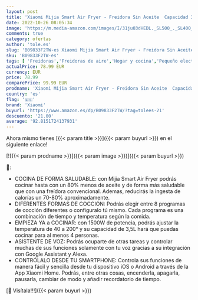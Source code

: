 ```yaml
---
layout: post
title: 'Xiaomi Mijia Smart Air Fryer - Freidora Sin Aceite  Capacidad 3.5 L  regulable 40-200  Apagado automático  Pantalla OLED  1500W  Asistente de voz Google y Alexa integrado  Blanco  Versión Española'
date: 2022-10-26 08:05:34
image: 'https://m.media-amazon.com/images/I/31ju03dHEDL._SL500_._SL400_.jpg'
comments: true
category: ofertas
author: 'tole.es'
slug: 'B09833F2TW-es Xiaomi Mijia Smart Air Fryer - Freidora Sin Aceite...'
sku: 'B09833F2TW-es'
tags: [ 'Freidoras','Freidoras de aire','Hogar y cocina','Pequeño electrodoméstico','alexa','xiaomi','🇪🇸', ]
actualPrice: 78.99 EUR
currency: EUR
price: 78.99
comparePrice: 99.99 EUR
prodname: 'Xiaomi Mijia Smart Air Fryer - Freidora Sin Aceite  Capacidad 3.5 L  regulable 40-200  Apagado automático  Pantalla OLED  1500W  Asistente de voz Google y Alexa integrado  Blanco  Versión Española'
country: 'es'
flag: '🇪🇸'
brand: 'Xiaomi'
buyurl: 'https://www.amazon.es/dp/B09833F2TW/?tag=tolees-21'
descuento: '21.00'
average: '92.8151724137931'
---
```


Ahora mismo tienes [{{< param title >}}]({{< param buyurl >}}) en el siguiente enlace!

[![{{< param prodname >}}]({{< param image >}})]({{< param buyurl >}})

🔎:

- COCINA DE FORMA SALUDABLE: con Mijia Smart Air Fryer podrás cocinar hasta con un 80% menos de aceite y de forma más saludable que con una freídora convencional. Ademas, reducirás la ingesta de calorías un 70-80% aproximadamente.
- DIFERENTES FORMAS DE COCCIÓN: Podrás elegir entre 8 programas de cocción diferentes o configuralo tú mismo. Cada programa es una combinación de tiempo y temperatura según la comida.
- EMPIEZA YA a COCINAR: con 1500W de potencia, podrás ajustar la temperatura de 40 a 200° y su capacidad de 3,5L hará que puedas cocinar para al menos 4 personas.
- ASISTENTE DE VOZ: Podrás ocuparte de otras tareas y controlar muchas de sus funciones solamente con tu voz gracias a su integración con Google Assistant y Alexa.
- CONTRÓLALO DESDE TU SMARTPHONE: Controla sus funciones de manera fácil y sencilla desde tu dispositivo iOS o Android a través de la App Xiaomi Home. Podrás, entre otras cosas, encenderla, apagarla, pausarla, cambiar de modo y añadir recordatorio de tiempo.

[🛒 Visítala!!!]({{< param buyurl >}})
